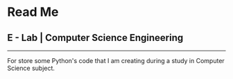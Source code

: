# Read Me
## E - Lab | Computer Science Engineering
---
For store some Python's code that I am creating during a study in Computer Science subject.
